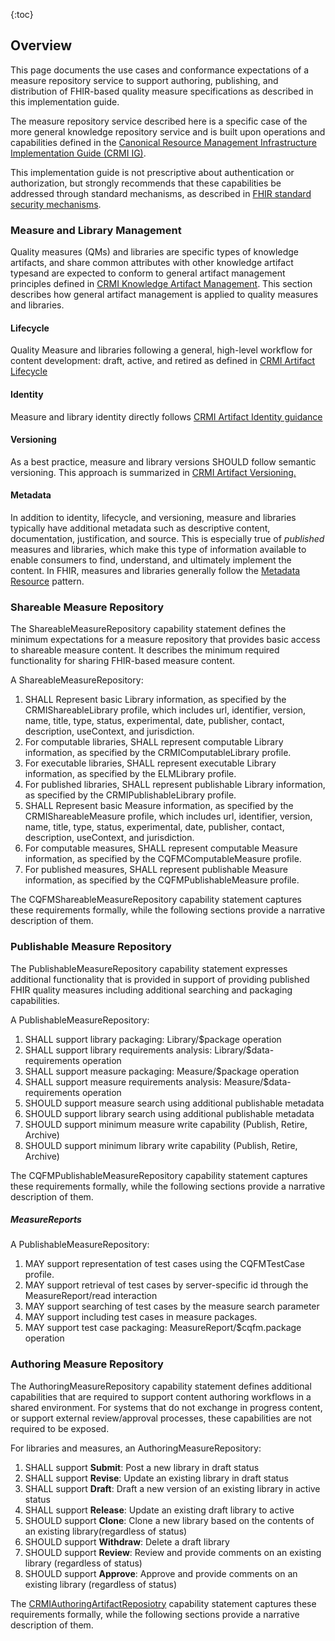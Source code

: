 {:toc}

## Overview
This page documents the use cases and conformance expectations of a measure repository service to support authoring, publishing, and distribution of FHIR-based quality measure specifications as described in this implementation guide.

The measure repository service described here is a specific case of the more general knowledge repository service and is built upon operations and capabilities defined in the [Canonical Resource Management Infrastructure Implementation Guide (CRMI IG)](http://hl7.org/fhir/uv/crmi).  

This implementation guide is not prescriptive about authentication or authorization, but strongly recommends that these capabilities be addressed through standard mechanisms, as described in [FHIR standard security mechanisms](https://www.hl7.org/fhir/security.html).

### Measure and Library Management

Quality measures (QMs) and libraries are specific types of knowledge artifacts, and share common attributes with other knowledge artifact typesand are expected to conform to general artifact management principles defined in [CRMI Knowledge Artifact Management](). This section describes how general artifact management is applied to quality measures and libraries.  

#### Lifecycle

Quality Measure and libraries following a general, high-level workflow for content development: draft, active, and retired as defined in [CRMI Artifact Lifecycle]()

#### Identity

Measure and library identity directly follows [CRMI Artifact Identity guidance]()

#### Versioning

As a best practice, measure and library versions SHOULD follow semantic versioning. This approach is summarized in [CRMI Artifact Versioning.]()

#### Metadata
In addition to identity, lifecycle, and versioning, measure and libraries typically have additional metadata such as descriptive content, documentation, justification, and source. This is especially true of _published_ measures and libraries, which make this type of information available to enable consumers to find, understand, and ultimately implement the content. In FHIR, measures and libraries generally follow the [Metadata Resource](https://hl7.org/fhir/clinicalreasoning-knowledge-artifact-representation.html#metadata) pattern. 

### Shareable Measure Repository

The ShareableMeasureRepository capability statement defines the minimum expectations for a measure repository that provides basic access to shareable measure content. It describes the minimum required functionality for sharing FHIR-based measure content. 

A ShareableMeasureRepository: 

1. SHALL Represent basic Library information, as specified by the CRMIShareableLibrary profile, which includes url, identifier, version, name, title, type, status, experimental, date, publisher, contact, description, useContext, and jurisdiction. 
2. For computable libraries, SHALL represent computable Library information, as specified by the CRMIComputableLibrary profile. 
3. For executable libraries, SHALL represent executable Library information, as specified by the ELMLibrary profile. 
4. For published libraries, SHALL represent publishable Library information, as specified by the CRMIPublishableLibrary profile. 
5. SHALL Represent basic Measure information, as specified by the CRMIShareableMeasure profile, which includes url, identifier, version, name, title, type, status, experimental, date, publisher, contact, description, useContext, and jurisdiction. 
6. For computable measures, SHALL represent computable Measure information, as specified by the CQFMComputableMeasure profile. 
7. For published measures, SHALL represent publishable Measure information, as specified by the CQFMPublishableMeasure profile.

The CQFMShareableMeasureRepository capability statement captures these requirements formally, while the following sections provide a narrative description of them.

### Publishable Measure Repository 

The PublishableMeasureRepository capability statement expresses additional functionality that is provided in support of providing published FHIR quality measures including additional searching and packaging capabilities. 

A PublishableMeasureRepository:  

1. SHALL support library packaging: Library/$package operation 
2. SHALL support library requirements analysis: Library/$data-requirements operation 
3. SHALL support measure packaging: Measure/$package operation 
4. SHALL support measure requirements analysis: Measure/$data-requirements operation
5. SHOULD support measure search using additional publishable metadata
6. SHOULD support library search using additional publishable metadata
7. SHOULD support minimum measure write capability (Publish, Retire, Archive)
8. SHOULD support minimum library write capability (Publish, Retire, Archive) 

The CQFMPublishableMeasureRepository capability statement captures these requirements formally, while the following sections provide a narrative description of them. 

##### MeasureReports 

A PublishableMeasureRepository: 

1. MAY support representation of test cases using the CQFMTestCase profile. 
2. MAY support retrieval of test cases by server-specific id through the MeasureReport/read interaction 
3. MAY support searching of test cases by the measure search parameter 
4. MAY support including test cases in measure packages. 
5. MAY support test case packaging: MeasureReport/$cqfm.package operation 

### Authoring Measure Repository 

The AuthoringMeasureRepository capability statement defines additional capabilities that are required to support content authoring workflows in a shared environment. For systems that do not exchange in progress content, or support external review/approval processes, these capabilities are not required to be exposed. 

For libraries and measures, an AuthoringMeasureRepository: 

1. SHALL support **Submit**: Post a new library in draft status 
2. SHALL support **Revise**: Update an existing library in draft status 
3. SHALL support **Draft**: Draft a new version of an existing library in active status 
4. SHALL support **Release**: Update an existing draft library to active 
5. SHOULD support **Clone**: Clone a new library based on the contents of an existing library(regardless of status) 
6. SHOULD support **Withdraw**: Delete a draft library 
7. SHOULD support **Review**: Review and provide comments on an existing library (regardless of status) 
8. SHOULD support **Approve**: Approve and provide comments on an existing library (regardless of status) 

The [CRMIAuthoringArtifactReposiotry]({{site.data.fhir.ver.crmi}}/CapabilityStatement-crmi-authoring-artifact-repository.html) capability statement captures these requirements formally, while the following sections provide a narrative description of them. 
